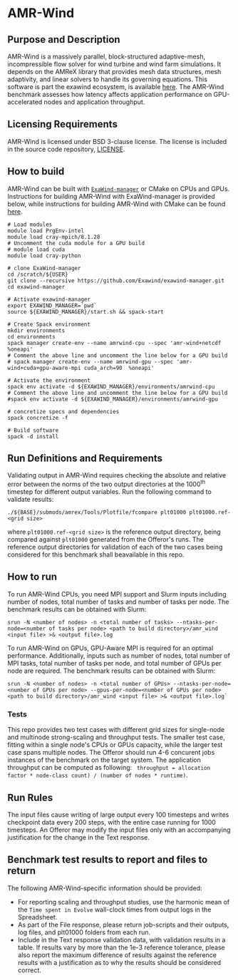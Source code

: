 # AMR-Wind

## Purpose and Description

AMR-Wind is a massively parallel, block-structured adaptive-mesh, incompressible flow solver for wind turbine and wind farm simulations. It depends on the AMReX library that provides mesh data structures, mesh adaptivity, and linear solvers to handle its governing equations. This software is part the exawind ecosystem, is available [here](https://github.com/exawind/AMR-Wind). The AMR-Wind benchmark assesses how latency affects application performance on GPU-accelerated nodes and application throughput. 

## Licensing Requirements

AMR-Wind is licensed under BSD 3-clause license. The license is included in the source code repository, [LICENSE](https://github.com/Exawind/amr-wind/blob/main/LICENSE).

## How to build

AMR-Wind can be built with [`ExaWind-manager`](https://github.com/Exawind/exawind-manager) or CMake on CPUs and GPUs. Instructions for building AMR-Wind with ExaWind-manager is provided below, while instructions for building AMR-Wind with CMake can be found [here](https://exawind.github.io/amr-wind/user/build.html).

```
# Load modules
module load PrgEnv-intel
module load cray-mpich/8.1.28
# Uncomment the cuda module for a GPU build 
# module load cuda 
module load cray-python

# clone ExaWind-manager
cd /scratch/${USER}
git clone --recursive https://github.com/Exawind/exawind-manager.git
cd exawind-manager

# Activate exawind-manager
export EXAWIND_MANAGER=`pwd`
source ${EXAWIND_MANAGER}/start.sh && spack-start

# Create Spack environment
mkdir environments
cd environments
spack manager create-env --name amrwind-cpu --spec 'amr-wind+netcdf %oneapi'
# Comment the above line and uncomment the line below for a GPU build
# spack manager create-env --name amrwind-gpu --spec 'amr-wind+cuda+gpu-aware-mpi cuda_arch=90  %oneapi'

# Activate the environment
spack env activate -d ${EXAWIND_MANAGER}/environments/amrwind-cpu
# Comment the above line and uncomment the line below for a GPU build
#spack env activate -d ${EXAWIND_MANAGER}/environments/amrwind-gpu

# concretize specs and dependencies
spack concretize -f

# Build software
spack -d install

```

## Run Definitions and Requirements

Validating output in AMR-Wind requires checking the absolute and relative error between the norms of the two output directories at the 1000<sup>th</sup> timestep for different output variables. Run the following command to validate results:

```
./${BASE}/submods/amrex/Tools/Plotfile/fcompare plt01000 plt01000.ref-<grid size>

```
where `plt01000.ref-<grid size>` is the reference output directory, being compared against `plt01000` generated from the Offeror's runs. The reference output directories for validation of each of the two cases being considered for this
benchmark shall beavailable in this repo.

## How to run

To run AMR-Wind CPUs, you need MPI support and Slurm inputs including number of nodes, total number of tasks and number of tasks per node. The benchmark results can be obtained with Slurm:
```
srun -N <number of nodes> -n <total number of tasks> --ntasks-per-node=<number of tasks per node> <path to build directory>/amr_wind <input file> >& <output file>.log

```
To run AMR-Wind on GPUs, GPU-Aware MPI is required for an optimal performance. Additionally, inputs such as number of nodes, total number of MPI tasks, total number of tasks per node, and total number of GPUs per node are required. The benchmark results can be obtained with Slurm:
```
srun -N <number of nodes> -n <total number of GPUs> --ntasks-per-node=<number of GPUs per node> --gpus-per-node=<number of GPUs per node> <path to build directory>/amr_wind <input file> >& <output file>.log`

```
### Tests

This repo provides two test cases with different grid sizes for single-node and multinode strong-scaling and throughput tests. The smaller test case, fitting within a single node's CPUs or GPUs capacity, while the larger test case spans multiple nodes. The Offeror should run 4-6 concurent jobs instances of the benchmark on the target system. The application throughput can be computed as following: ` throughput = allocation factor * node-class count) / (number of nodes * runtime)`.

## Run Rules

The input files cause writing of large output every 100 timesteps and writes checkpoint data every 200 steps, with the entire case running for 1000 timesteps. An Offeror may modify the input files only with an accompanying justification for the change in the Text response.

## Benchmark test results to report and files to return

The following AMR-Wind-specific information should be provided:

* For reporting scaling and throughput studies, use the harmonic mean of the `Time spent in Evolve` wall-clock times from output logs in the Spreadsheet.
* As part of the File response, please return job-scripts and their outputs, log files, and plt01000 folders from each run.
* Include in the Text response validation data, with validation results in a table. If results vary by more than the 1e-3 reference tolerance, please also report the maximum difference of results against the reference results with a justification as to why the results should be considered correct.
